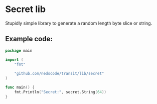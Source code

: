 # Secret lib

Stupidly simple library to generate a random length byte slice or string.

## Example code:

```go
package main

import (
	"fmt"
	
	"github.com/nedscode/transit/lib/secret"
)

func main() {
	fmt.Println("Secret:", secret.String(64))
}
```

